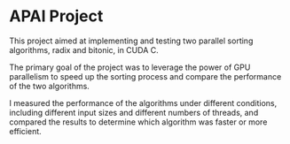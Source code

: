 # APAI Project
This project aimed at implementing and testing two parallel sorting algorithms, radix and bitonic, in CUDA C. 

The primary goal of the project was to leverage the power of GPU parallelism to speed up the sorting process and compare the performance of the two algorithms.

I measured the performance of the algorithms under different conditions, including different input sizes and different numbers of threads, and compared the results to determine which algorithm was faster or more efficient.
